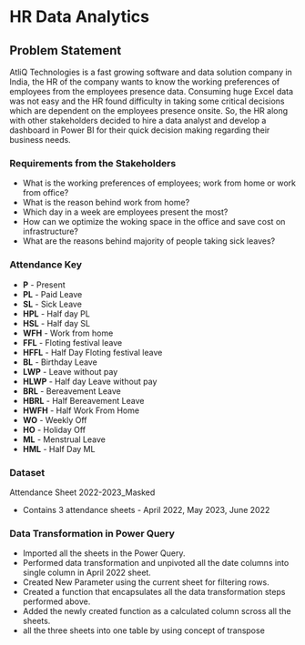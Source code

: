 # HR Data Analytics

## Problem Statement
AtliQ Technologies is a fast growing software and data solution company in India, the HR of the company wants to know the working preferences of employees from the employees presence data. Consuming huge Excel data was not easy and the HR found difficulty in taking some critical decisions which are dependent on the employees presence onsite. So, the HR along with other stakeholders decided to hire a data analyst and develop a dashboard in Power BI for their quick decision making regarding their business needs.

### Requirements from the Stakeholders
- What is the working preferences of employees; work from home or work from office?
- What is the reason behind work from home?
- Which day in a week are employees present the most?
- How can we optimize the woking space in the office and save cost on infrastructure?
- What are the reasons behind majority of people taking sick leaves?

### Attendance Key	
- **P**	- Present 
- **PL** - Paid Leave 
- **SL**	- Sick Leave 
- **HPL**	- Half day PL 
- **HSL**	- Half day SL
- **WFH**	- Work from home 
- **FFL**	- Floting festival leave 
- **HFFL**	- Half Day Floting festival leave 
- **BL** 	- Birthday Leave 
- **LWP**	- Leave without pay
- **HLWP** - Half day Leave without pay
- **BRL** - Bereavement Leave
- **HBRL** - Half Bereavement Leave
- **HWFH**	- Half Work From Home
- **WO**	- Weekly Off
- **HO**	- Holiday Off
- **ML**	- Menstrual Leave
- **HML**	- Half Day ML

### Dataset
Attendance Sheet 2022-2023_Masked 
- Contains 3 attendance sheets - April 2022, May 2023, June 2022 

### Data Transformation in Power Query
- Imported all the sheets in the Power Query.
- Performed data transformation and unpivoted all the date columns into single column in April 2022 sheet.
- Created New Parameter using the current sheet for filtering rows.
- Created a function that encapsulates all the data transformation steps performed above.
- Added the newly created function as a calculated column scross all the sheets.
- all the three sheets into one table by using concept of transpose


